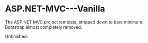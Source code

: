 # ASP.NET-MVC---Vanilla
The ASP.NET MVC project template, stripped down to bare minimum. Bootstrap almost completely removed. 

Unfinished.
